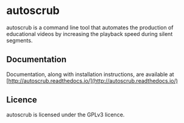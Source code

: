 # autoscrub
autoscrub is a command line tool that automates the production of educational videos by increasing the playback speed during silent segments.

## Documentation
Documentation, along with installation instructions, are available at [http://autoscrub.readthedocs.io/](http://autoscrub.readthedocs.io/)

## Licence
autoscrub is licensed under the GPLv3 licence.